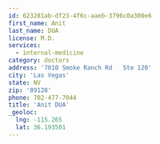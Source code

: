 ```yaml
---
id: 623281ab-df23-4f6c-aaeb-3796c0a300e6
first_name: Anit
last_name: DUA
license: M.D.
services:
  - internal-medicine
category: doctors
address: '7010 Smoke Ranch Rd   Ste 120'
city: 'Las Vegas'
state: NV
zip: '89128'
phone: 702-477-7044
title: 'Anit DUA'
_geoloc:
  lng: -115.265
  lat: 36.193501
---
```

